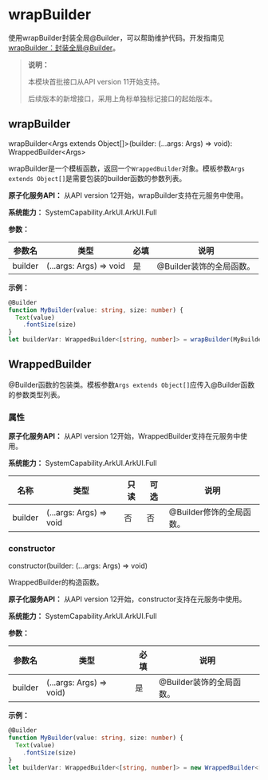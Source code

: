 # wrapBuilder
<!--Kit: ArkUI-->
<!--Subsystem: ArkUI-->
<!--Owner: @zhangboren-->
<!--Designer: @zhangboren-->
<!--Tester: @TerryTsao-->
<!--Adviser: @zhang_yixin13-->

使用wrapBuilder封装全局@Builder，可以帮助维护代码。开发指南见[wrapBuilder：封装全局@Builder](../../../ui/state-management/arkts-wrapBuilder.md)。

> **说明：**
>
> 本模块首批接口从API version 11开始支持。
>
> 后续版本的新增接口，采用上角标单独标记接口的起始版本。

## wrapBuilder

wrapBuilder\<Args extends Object[]>(builder: (...args: Args) => void): WrappedBuilder\<Args>

wrapBuilder是一个模板函数，返回一个`WrappedBuilder`对象。模板参数`Args extends Object[]`是需要包装的builder函数的参数列表。

**原子化服务API：** 从API version 12开始，wrapBuilder支持在元服务中使用。

**系统能力：** SystemCapability.ArkUI.ArkUI.Full

**参数：**

| 参数名         | 类型                                   | 必填 | 说明                                                         |
| -------------- | -------------------------------------- | ---- | ---- |
| builder        | (...args: Args) => void                | 是   | @Builder装饰的全局函数。 |

**示例：**

```ts
@Builder
function MyBuilder(value: string, size: number) {
  Text(value)
    .fontSize(size)
}
let builderVar: WrappedBuilder<[string, number]> = wrapBuilder(MyBuilder);
```
## WrappedBuilder

@Builder函数的包装类。模板参数`Args extends Object[]`应传入@Builder函数的参数类型列表。

### 属性

**原子化服务API：** 从API version 12开始，WrappedBuilder支持在元服务中使用。

**系统能力：** SystemCapability.ArkUI.ArkUI.Full

| 名称    | 类型                    | 只读 | 可选 | 说明      |
| ------- | ---------------------- | ---- | ---  | -------- |
| builder | (...args: Args) => void | 否  | 否   | @Builder修饰的全局函数。 |


### constructor

constructor(builder: (...args: Args) => void)

WrappedBuilder的构造函数。

**原子化服务API：** 从API version 12开始，constructor支持在元服务中使用。

**系统能力：** SystemCapability.ArkUI.ArkUI.Full

**参数：**

| 参数名    | 类型                                    | 必填 | 说明                                                              |
| --------- | --------------------------------------- | ---- | ----------------------------------------------------------------- |
| builder   | (...args: Args) => void)               | 是 | @Builder装饰的全局函数。 |

**示例：**

```ts
@Builder
function MyBuilder(value: string, size: number) {
  Text(value)
    .fontSize(size)
}
let builderVar: WrappedBuilder<[string, number]> = new WrappedBuilder<[string, number]>(MyBuilder);
```
